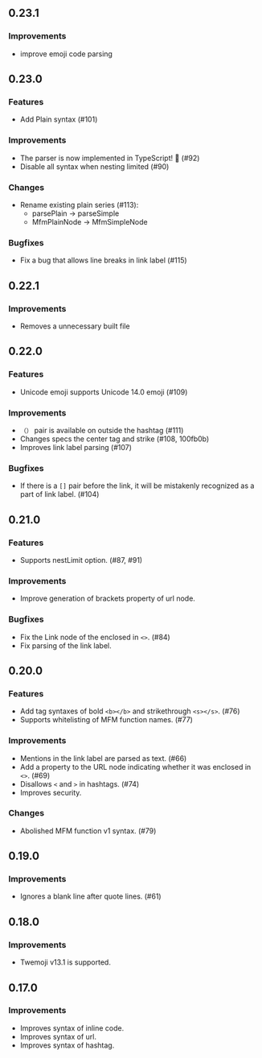 <!--
## 0.x.x (unreleased)

### Features

### Improvements

### Changes

### Bugfixes

-->

## 0.23.1
### Improvements
- improve emoji code parsing

## 0.23.0

### Features
- Add Plain syntax (#101)

### Improvements
- The parser is now implemented in TypeScript! 🎉 (#92)
- Disable all syntax when nesting limited (#90)

### Changes
- Rename existing plain series (#113):
  - parsePlain -> parseSimple
  - MfmPlainNode -> MfmSimpleNode

### Bugfixes
- Fix a bug that allows line breaks in link label (#115)

## 0.22.1

### Improvements
- Removes a unnecessary built file

## 0.22.0

### Features
- Unicode emoji supports Unicode 14.0 emoji (#109)

### Improvements
- `（）` pair is available on outside the hashtag (#111)
- Changes specs the center tag and strike (#108, 100fb0b)
- Improves link label parsing (#107)

### Bugfixes
- If there is a `[]` pair before the link, it will be mistakenly recognized as a part of link label. (#104)

## 0.21.0

### Features
- Supports nestLimit option. (#87, #91)

### Improvements
- Improve generation of brackets property of url node.

### Bugfixes
- Fix the Link node of the enclosed in `<>`. (#84)
- Fix parsing of the link label.

## 0.20.0

### Features
- Add tag syntaxes of bold `<b></b>` and strikethrough `<s></s>`. (#76)
- Supports whitelisting of MFM function names. (#77)

### Improvements
- Mentions in the link label are parsed as text. (#66)
- Add a property to the URL node indicating whether it was enclosed in `<>`. (#69)
- Disallows `<` and `>` in hashtags. (#74)
- Improves security.

### Changes
- Abolished MFM function v1 syntax. (#79)

## 0.19.0

### Improvements
- Ignores a blank line after quote lines. (#61)

## 0.18.0

### Improvements
- Twemoji v13.1 is supported.

## 0.17.0

### Improvements
- Improves syntax of inline code.
- Improves syntax of url.
- Improves syntax of hashtag.
